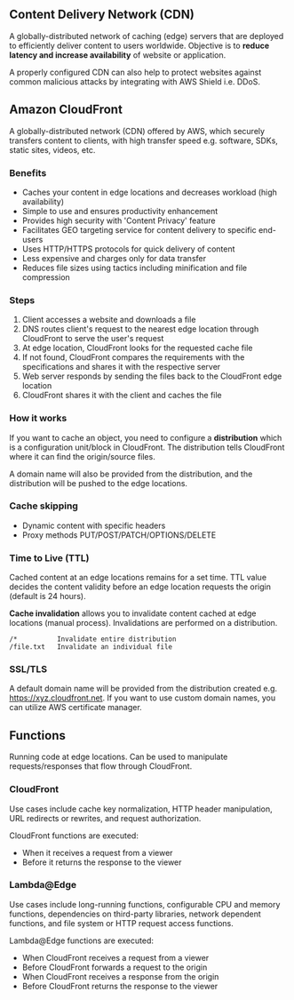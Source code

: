 ## Content Delivery Network (CDN)

A globally-distributed network of caching (edge) servers that are deployed to efficiently deliver content to users worldwide. Objective is to **reduce latency and increase availability** of website or application.

A properly configured CDN can also help to protect websites against common malicious attacks by integrating with AWS Shield i.e. DDoS.

## Amazon CloudFront

A globally-distributed network (CDN) offered by AWS, which securely transfers content to clients, with high transfer speed e.g. software, SDKs, static sites, videos, etc.

### Benefits

- Caches your content in edge locations and decreases workload (high availability)
- Simple to use and ensures productivity enhancement
- Provides high security with 'Content Privacy' feature
- Facilitates GEO targeting service for content delivery to specific end-users
- Uses HTTP/HTTPS protocols for quick delivery of content
- Less expensive and charges only for data transfer
- Reduces file sizes using tactics including minification and file compression

### Steps

1. Client accesses a website and downloads a file
2. DNS routes client's request to the nearest edge location through CloudFront to serve the user's request
3. At edge location, CloudFront looks for the requested cache file
4. If not found, CloudFront compares the requirements with the specifications and shares it with the respective server
5. Web server responds by sending the files back to the CloudFront edge location
6. CloudFront shares it with the client and caches the file

### How it works

If you want to cache an object, you need to configure a **distribution** which is a configuration unit/block in CloudFront. The distribution tells CloudFront where it can find the origin/source files.

A domain name will also be provided from the distribution, and the distribution will be pushed to the edge locations.

### Cache skipping

- Dynamic content with specific headers
- Proxy methods PUT/POST/PATCH/OPTIONS/DELETE

### Time to Live (TTL)

Cached content at an edge locations remains for a set time. TTL value decides the content validity before an edge location requests the origin (default is 24 hours).

**Cache invalidation** allows you to invalidate content cached at edge locations (manual process). Invalidations are performed on a distribution.

```
/*          Invalidate entire distribution
/file.txt   Invalidate an individual file
```

### SSL/TLS

A default domain name will be provided from the distribution created e.g. https://xyz.cloudfront.net. If you want to use custom domain names, you can utilize AWS certificate manager.

## Functions

Running code at edge locations. Can be used to manipulate requests/responses that flow through CloudFront.

### CloudFront

Use cases include cache key normalization, HTTP header manipulation, URL redirects or rewrites, and request authorization.

CloudFront functions are executed:

- When it receives a request from a viewer
- Before it returns the response to the viewer

### Lambda@Edge

Use cases include long-running functions, configurable CPU and memory functions, dependencies on third-party libraries, network dependent functions, and file system or HTTP request access functions.

Lambda@Edge functions are executed:

- When CloudFront receives a request from a viewer
- Before CloudFront forwards a request to the origin
- When CloudFront receives a response from the origin
- Before CloudFront returns the response to the viewer
